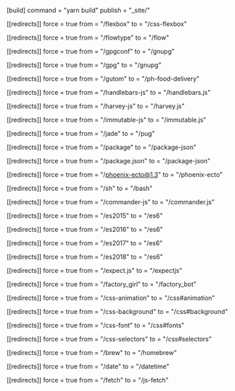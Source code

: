 [build]
command = "yarn build"
publish = "\_site/"

[[redirects]]
force = true
from = "/flexbox"
to = "/css-flexbox"

[[redirects]]
force = true
from = "/flowtype"
to = "/flow"

[[redirects]]
force = true
from = "/gpgconf"
to = "/gnupg"

[[redirects]]
force = true
from = "/gpg"
to = "/gnupg"

[[redirects]]
force = true
from = "/gutom"
to = "/ph-food-delivery"

[[redirects]]
force = true
from = "/handlebars-js"
to = "/handlebars.js"

[[redirects]]
force = true
from = "/harvey-js"
to = "/harvey.js"

[[redirects]]
force = true
from = "/immutable-js"
to = "/immutable.js"

[[redirects]]
force = true
from = "/jade"
to = "/pug"

[[redirects]]
force = true
from = "/package"
to = "/package-json"

[[redirects]]
force = true
from = "/package.json"
to = "/package-json"

[[redirects]]
force = true
from = "/phoenix-ecto@1.3"
to = "/phoenix-ecto"

[[redirects]]
force = true
from = "/sh"
to = "/bash"

[[redirects]]
force = true
from = "/commander-js"
to = "/commander.js"

[[redirects]]
force = true
from = "/es2015"
to = "/es6"

[[redirects]]
force = true
from = "/es2016"
to = "/es6"

[[redirects]]
force = true
from = "/es2017"
to = "/es6"

[[redirects]]
force = true
from = "/es2018"
to = "/es6"

[[redirects]]
force = true
from = "/expect.js"
to = "/expectjs"

[[redirects]]
force = true
from = "/factory_girl"
to = "/factory_bot"

[[redirects]]
force = true
from = "/css-animation"
to = "/css#animation"

[[redirects]]
force = true
from = "/css-background"
to = "/css#background"

[[redirects]]
force = true
from = "/css-font"
to = "/css#fonts"

[[redirects]]
force = true
from = "/css-selectors"
to = "/css#selectors"

[[redirects]]
force = true
from = "/brew"
to = "/homebrew"

[[redirects]]
force = true
from = "/date"
to = "/datetime"

[[redirects]]
force = true
from = "/fetch"
to = "/js-fetch"
